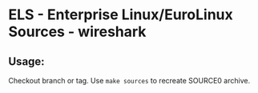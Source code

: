 # ELS - Enterprise Linux/EuroLinux Sources - wireshark
 
## Usage:
  Checkout branch or tag. Use `make sources` to recreate  SOURCE0 archive.
